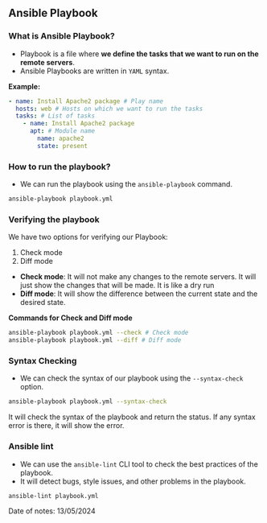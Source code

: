 ## Ansible Playbook

### What is Ansible Playbook?

- Playbook is a file where **we define the tasks that we want to run on the remote servers**.
- Ansible Playbooks are written in `YAML` syntax.

**Example:**

```yaml
- name: Install Apache2 package # Play name
  hosts: web # Hosts on which we want to run the tasks
  tasks: # List of tasks
    - name: Install Apache2 package
      apt: # Module name
        name: apache2
        state: present
```

### How to run the playbook?

- We can run the playbook using the `ansible-playbook` command.

```bash
ansible-playbook playbook.yml
```

### Verifying the playbook

We have two options for verifying our Playbook:

1. Check mode
2. Diff mode

- **Check mode**: It will not make any changes to the remote servers. It will just show the changes that will be made. It is like a dry run
- **Diff mode**: It will show the difference between the current state and the desired state.

**Commands for Check and Diff mode**

```bash
ansible-playbook playbook.yml --check # Check mode
ansible-playbook playbook.yml --diff # Diff mode
```

### Syntax Checking

- We can check the syntax of our playbook using the `--syntax-check` option.

```bash
ansible-playbook playbook.yml --syntax-check
```
It will check the syntax of the playbook and return the status. If any syntax error is there, it will show the error.

### Ansible lint

- We can use the `ansible-lint` CLI tool to check the best practices of the playbook.
- It will detect bugs, style issues, and other problems in the playbook.

```bash
ansible-lint playbook.yml
```

Date of notes: 13/05/2024
